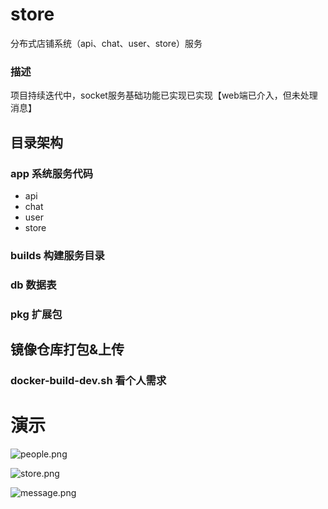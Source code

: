 # store
分布式店铺系统（api、chat、user、store）服务
### 描述
项目持续迭代中，socket服务基础功能已实现已实现【web端已介入，但未处理消息】

## 目录架构
### app     系统服务代码
* api
* chat
* user
* store
### builds  构建服务目录
### db  数据表
### pkg 扩展包

## 镜像仓库打包&上传
### docker-build-dev.sh 看个人需求


# 演示
![people.png](https://raw.githubusercontent.com/CNSDPan/store/master/static/images/people.png)

![store.png](https://raw.githubusercontent.com/CNSDPan/store/master/static/images/store.png)

![message.png](https://raw.githubusercontent.com/CNSDPan/store/master/static/images/message.png)